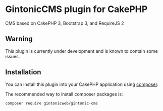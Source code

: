 # GintonicCMS plugin for CakePHP

CMS based on CakePHP 3, Bootstrap 3, and RequireJS 2

## Warning

This plugin is currently under development and is known to contain some issues.

## Installation

You can install this plugin into your CakePHP application using [composer](http://getcomposer.org).

The recommended way to install composer packages is:

```
composer require gintonicweb/gintonic-cms
```
